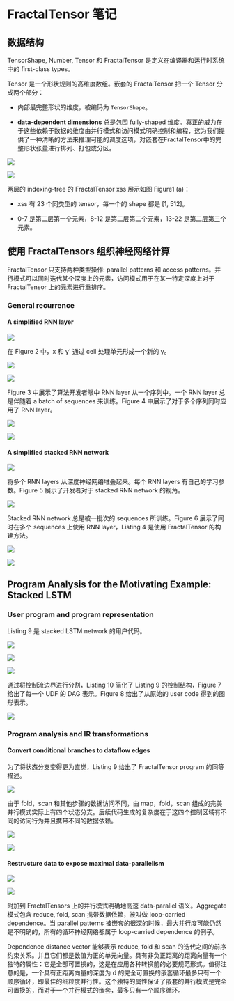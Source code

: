 # FractalTensor 笔记

## 数据结构

TensorShape, Number, Tensor 和 FractalTensor 是定义在编译器和运行时系统中的 first-class types。

Tensor 是一个形状规则的高维度数组。嵌套的 FractalTensor 把一个 Tensor 分成两个部分：

- 内部最完整形状的维度，被编码为 `TensorShape`。

- **data-dependent dimensions** 总是包围 fully-shaped 维度。真正的威力在于这些依赖于数据的维度由并行模式和访问模式明确控制和编程，这为我们提供了一种清晰的方法来推理可能的调度选项，对嵌套在FractalTensor中的完整形状张量进行排列、打包或分区。

![](figures/figure1.png)

![](figures/listing1.png)

两层的 indexing-tree 的 FractalTensor xss 展示如图 Figure1 (a)：

- xss 有 23 个同类型的 tensor，每一个的 shape 都是 [1, 512]。

- 0-7 是第二层第一个元素，8-12 是第二层第二个元素，13-22 是第二层第三个元素。

## 使用 FractalTensors 组织神经网络计算

FractalTensor 只支持两种类型操作: parallel patterns 和 access patterns。并行模式可以同时迭代某个深度上的元素，访问模式用于在某一特定深度上对于 FractalTensor 上的元素进行重排序。

### General recurrence

#### A simplified RNN layer

![](figures/figure2.png)

在 Figure 2 中，x 和 y' 通过 cell 处理单元形成一个新的 y。

![](figures/figure3.png)

![](figures/figure4.png)

Figure 3 中展示了算法开发者眼中 RNN layer 从一个序列中。一个 RNN layer 总是伴随着 a batch of sequences 来训练。Figure 4 中展示了对于多个序列同时应用了 RNN layer。

![](figures/listing2.png)

![](figures/listing3.png)

#### A simplified stacked RNN network

![](figures/figure5.png)

将多个 RNN layers 从深度神经网络堆叠起来。每个 RNN layers 有自己的学习参数。Figure 5 展示了开发者对于 stacked RNN network 的视角。

![](figures/figure6.png)

Stacked RNN network 总是被一批次的 sequences 所训练。Figure 6 展示了同时在多个 sequences 上使用 RNN layer，Listing 4 是使用 FractalTensor 的构建方法。

![](figures/listing4.png)

![](figures/Listing5.png)

## Program Analysis for the Motivating Example: Stacked LSTM

### User program and program representation

Listing 9 是 stacked LSTM network 的用户代码。

![](figures/listing9.png)

![](figures/listing10.png)

![](figures/figure7.png)

通过将控制流边界进行分割，Listing 10 简化了 Listing 9 的控制结构，Figure 7 给出了每一个 UDF 的 DAG 表示。Figure 8 给出了从原始的 user code 得到的图形表示。

![](figures/figure8.png)

### Program analysis and IR transformations

#### Convert conditional branches to dataflow edges

为了将状态分支变得更为直觉，Listing 9 给出了 FractalTensor program 的同等描述。

![](figures/listing11.png)

由于 fold，scan 和其他步骤的数据访问不同，由 map，fold，scan 组成的完美并行模式实际上有四个状态分支。后续代码生成的复杂度在于这四个控制区域有不同的访问行为并且携带不同的数据依赖。

![](figures/figure9.png)

![](figures/figure10.png)

#### Restructure data to expose maximal data-parallelism

![](figures/figure11.png)

![](figures/table1.png)

附加到 FractalTensors 上的并行模式明确地高速 data-parallel 语义。Aggregate 模式包含 reduce, fold, scan 携带数据依赖，被叫做 loop-carried dependence。当 parallel patterns 被嵌套的很深的时候，最大并行度可能仍然是不明确的，所有的循环神经网络都属于 loop-carried dependence 的例子。

Dependence distance vector 能够表示 reduce, fold 和 scan 的迭代之间的前序约束关系。并且它们都是数值为正的单元向量。具有非负正距离的距离向量有一个独特的属性：它是全部可置换的，这是在应用各种转换前的必要规范形式。值得注意的是，一个具有正距离向量的深度为 d 的完全可置换的嵌套循环最多只有一个顺序循环，即最佳的细粒度并行性。这个独特的属性保证了嵌套的并行模式是完全可置换的，而对于一个并行模式的嵌套，最多只有一个顺序循环。

